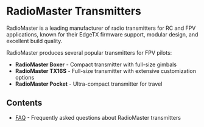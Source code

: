# RadioMaster Transmitters

RadioMaster is a leading manufacturer of radio transmitters for RC and FPV applications, known for their EdgeTX firmware support, modular design, and excellent build quality.

RadioMaster produces several popular transmitters for FPV pilots:

- **RadioMaster Boxer** - Compact transmitter with full-size gimbals
- **RadioMaster TX16S** - Full-size transmitter with extensive customization options
- **RadioMaster Pocket** - Ultra-compact transmitter for travel

## Contents

- [FAQ](./FAQ.md) - Frequently asked questions about RadioMaster transmitters
